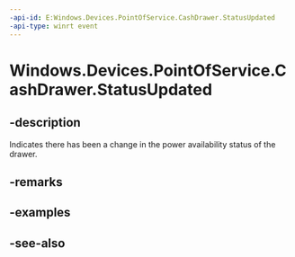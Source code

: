 ```yaml
---
-api-id: E:Windows.Devices.PointOfService.CashDrawer.StatusUpdated
-api-type: winrt event
---
```


<!-- Event syntax
public event Windows.Foundation.TypedEventHandler StatusUpdated<Windows.Devices.PointOfService.CashDrawer,  Windows.Devices.PointOfService.CashDrawerStatusUpdatedEventArgs>
-->

# Windows.Devices.PointOfService.CashDrawer.StatusUpdated

## -description
Indicates there has been a change in the power availability status of the drawer.

## -remarks

## -examples

## -see-also

